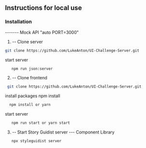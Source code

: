 ## Instructions for local use

### Installation

------- Mock API "auto PORT=3000"

1. -- Clone server

```sh
git clone https://github.com/LukeAnton/UI-Challenge-Server.git
```

start server

```sh
   npm run json:server
```

2. -- Clone frontend

```sh
 git clone https://github.com/LukeAnton/UI-Challenge-Server.git
```

install packages npm install

```sh
  npm install or yarn
```

start server

```sh
   npm run start or yarn start
```

3. -- Start Story Guidist server --- Component Library

```sh
   npx styleguidist server
```

